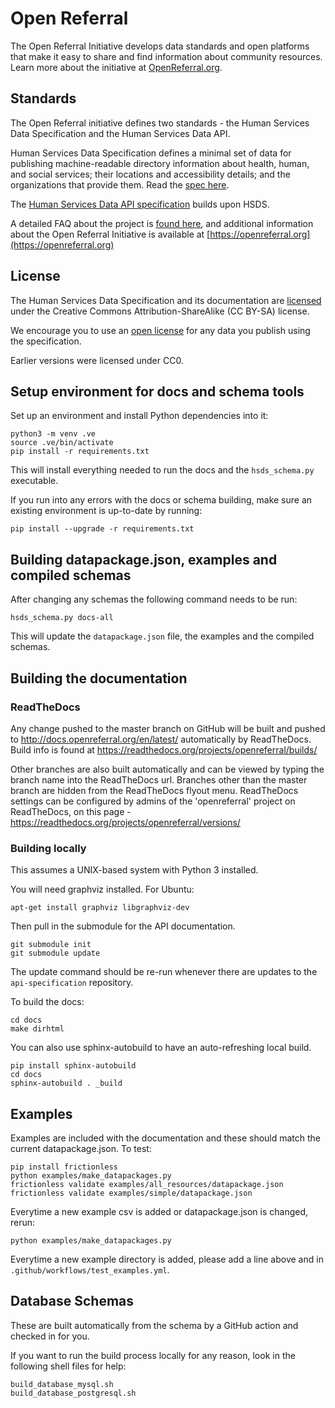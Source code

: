 # Open Referral

The Open Referral Initiative develops data standards and open platforms that make it easy to share and find information about community resources. Learn more about the initiative at [OpenReferral.org](https://openreferral.org).

## Standards

The Open Referral initiative defines two standards - the Human Services Data Specification and the Human Services Data API. 

Human Services Data Specification defines a minimal set of data for publishing machine-readable directory information about health, human, and social services; their locations and accessibility details; and the organizations that provide them. Read the [spec here](https://docs.openreferral.org).

The [Human Services Data API specification](https://github.com/openreferral/api-specification) builds upon HSDS. 

A detailed FAQ about the project is [found here](http://docs.openreferral.org/en/latest/faq), and additional information about the Open Referral Initiative is available at [https://openreferral.org](https://openreferral.org)

## License

The Human Services Data Specification and its documentation are [licensed](LICENSE) under the Creative Commons Attribution-ShareAlike (CC BY-SA) license.

We encourage you to use an [open license](http://licenses.opendefinition.org/) for any data you publish using the specification. 

Earlier versions were licensed under CC0.

## Setup environment for docs and schema tools

Set up an environment and install Python dependencies into it:

```
python3 -m venv .ve    
source .ve/bin/activate
pip install -r requirements.txt
```

This will install everything needed to run the docs and the `hsds_schema.py` executable.

If you run into any errors with the docs or schema building, make sure an existing environment is up-to-date by running:

```
pip install --upgrade -r requirements.txt
```

## Building datapackage.json, examples and compiled schemas

After changing any schemas the following command needs to be run:

```
hsds_schema.py docs-all
```

This will update the `datapackage.json` file, the examples and the compiled schemas.


## Building the documentation

### ReadTheDocs

Any change pushed to the master branch on GitHub will be built and pushed to http://docs.openreferral.org/en/latest/ automatically by ReadTheDocs. Build info is found at https://readthedocs.org/projects/openreferral/builds/

Other branches are also built automatically and can be viewed by typing the branch name into the ReadTheDocs url. Branches other than the master branch are hidden from the ReadTheDocs flyout menu. ReadTheDocs settings can be configured by admins of the 'openreferral' project on ReadTheDocs, on this page - https://readthedocs.org/projects/openreferral/versions/

### Building locally

This assumes a UNIX-based system with Python 3 installed.

You will need graphviz installed. For Ubuntu:

```
apt-get install graphviz libgraphviz-dev
```

Then pull in the submodule for the API documentation. 

```
git submodule init
git submodule update
```

The update command should be re-run whenever there are updates to the `api-specification` repository. 

To build the docs:

```
cd docs
make dirhtml
```

You can also use sphinx-autobuild to have an auto-refreshing local build.

```
pip install sphinx-autobuild
cd docs
sphinx-autobuild . _build
```

## Examples

Examples are included with the documentation and these should match the current datapackage.json. To test:

    pip install frictionless
    python examples/make_datapackages.py
    frictionless validate examples/all_resources/datapackage.json
    frictionless validate examples/simple/datapackage.json

Everytime a new example csv is added or datapackage.json is changed, rerun:

    python examples/make_datapackages.py

Everytime a new example directory is added, please add a line above and in `.github/workflows/test_examples.yml`.

## Database Schemas

These are built automatically from the schema by a GitHub action and checked in for you.

If you want to run the build process locally for any reason, look in the following shell files for help:

    build_database_mysql.sh
    build_database_postgresql.sh

